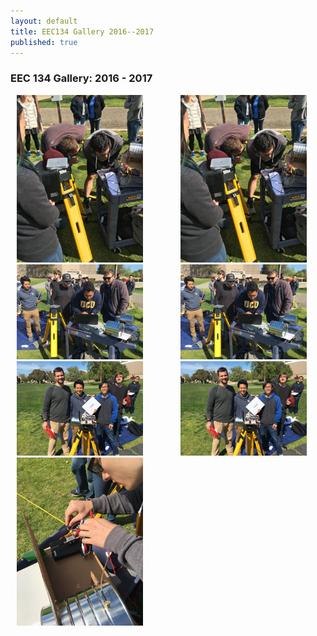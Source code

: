 ```yaml
---
layout: default
title: EEC134 Gallery 2016--2017
published: true
---
```

### EEC 134 Gallery: 2016 - 2017

<div style="float:left; margin:0px 0 10px 0; padding: 0 30px 10px 10px; width:40%;">

<img src='/education/files/eec134-2016-2017/images/pic1s.jpg'>

<img src='/education/files/eec134-2016-2017/images/pic2s.jpg'>

<img src='/education/files/eec134-2016-2017/images/pic3s.jpg'>

<img src='/education/files/eec134-2016-2017/images/pic4s.jpg'>

</div>

<div style="float:right; margin:0px 0 10px 0; padding: 0 30px 10px 10px; width:40%;">

<img src='/education/files/eec134-2016-2017/images/pic1s.jpg'>

<img src='/education/files/eec134-2016-2017/images/pic2s.jpg'>

<img src='/education/files/eec134-2016-2017/images/pic3s.jpg'>

</div>

